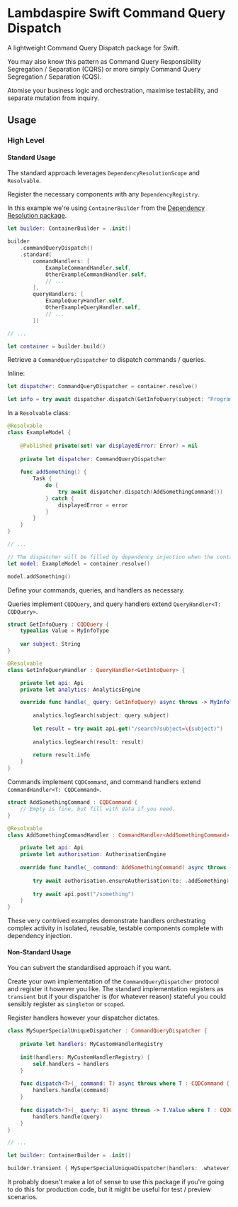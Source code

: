 # Lambdaspire Swift Command Query Dispatch

A lightweight Command Query Dispatch package for Swift.

You may also know this pattern as Command Query Responsibility Segregation / Separation (CQRS) or more simply Command Query Segregation / Separation (CQS).

Atomise your business logic and orchestration, maximise testability, and separate mutation from inquiry.

## Usage

### High Level

#### Standard Usage

The standard approach leverages `DependencyResolutionScope` and `Resolvable`.

Register the necessary components with any `DependencyRegistry`.

In this example we're using `ContainerBuilder` from the [Dependency Resolution package](https://github.com/Lambdaspire/Lambdaspire-Swift-DependencyResolution).

```swift
let builder: ContainerBuilder = .init()

builder
    .commandQueryDispatch()
    .standard(
        commandHandlers: [
            ExampleCommandHandler.self,
            OtherExampleCommandHandler.self,
            // ...
        ],
        queryHandlers: [
            ExampleQueryHandler.self,
            OtherExampleQueryHandler.self,
            // ...
        ])

// ...

let container = builder.build()
```

Retrieve a `CommandQueryDispatcher` to dispatch commands / queries.

Inline:

```swift
let dispatcher: CommandQueryDispatcher = container.resolve()

let info = try await dispatcher.dispatch(GetInfoQuery(subject: "Programming"))
``` 

In a `Resolvable` class:

```swift
@Resolvable
class ExampleModel {
    
    @Published private(set) var displayedError: Error? = nil
    
    private let dispatcher: CommandQueryDispatcher
    
    func addSomething() {
        Task {
            do {
                try await dispatcher.dispatch(AddSomethingCommand())
            } catch {
                displayedError = error
            }
        }
    }
}

// ...

// The dispatcher will be filled by dependency injection when the container resolves an ExampleModel instance.
let model: ExampleModel = container.resolve()

model.addSomething()
```

Define your commands, queries, and handlers as necessary.

Queries implement `CQDQuery`, and query handlers extend `QueryHandler<T: CQDQuery>`.

```swift
struct GetInfoQuery : CQDQuery {
    typealias Value = MyInfoType
    
    var subject: String
}

@Resolvable
class GetInfoQueryHandler : QueryHandler<GetIntoQuery> {

    private let api: Api
    private let analytics: AnalyticsEngine

    override func handle(_ query: GetInfoQuery) async throws -> MyInfoType {
        
        analytics.logSearch(subject: query.subject)
        
        let result = try await api.get("/search?subject=\(subject)")
        
        analytics.logSearch(result: result)
        
        return result.info
    }
}
```

Commands implement `CQDCommand`, and command handlers extend `CommandHandler<T: CQDCommand>`.

```swift
struct AddSomethingCommand : CQDCommand {
    // Empty is fine, but fill with data if you need.
}

@Resolvable
class AddSomethingCommandHandler : CommandHandler<AddSomethingCommand> {

    private let api: Api
    private let authorisation: AuthorisationEngine
    
    override func handle(_ command: AddSomethingCommand) async throws {
        
        try await authorisation.ensureAuthorisation(to: .addSomething)
        
        try await api.post("/something")
    }
}
```

These very contrived examples demonstrate handlers orchestrating complex activity in isolated, reusable, testable components complete with dependency injection.

#### Non-Standard Usage

You can subvert the standardised approach if you want.

Create your own implementation of the `CommandQueryDispatcher` protocol and register it however you like. The standard implementation registers as `transient` but if your dispatcher is (for whatever reason) stateful you could sensibly register as `singleton` or `scoped`.

Register handlers however your dispatcher dictates.

```swift
class MySuperSpecialUniqueDispatcher : CommandQueryDispatcher {
    
    private let handlers: MyCustomHandlerRegistry
    
    init(handlers: MyCustomHandlerRegistry) {
        self.handlers = handlers
    }
    
    func dispatch<T>(_ command: T) async throws where T : CQDCommand {
        handlers.handle(command)
    }
    
    func dispatch<T>(_ query: T) async throws -> T.Value where T : CQDQuery {
        handlers.handle(query)
    }
}

// ...

let builder: ContainerBuilder = .init()

builder.transient { MySuperSpecialUniqueDispatcher(handlers: .whatever) }
```

It probably doesn't make a lot of sense to use this package if you're going to do this for production code, but it might be useful for test / preview scenarios.
